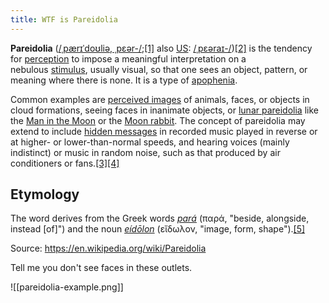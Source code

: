 ```yaml
---
title: WTF is Pareidolia
---
```


**Pareidolia** ([/ˌpærɪˈdoʊliə, ˌpɛər-/](https://en.wikipedia.org/wiki/Help:IPA/English "Help:IPA/English");[[1]](https://en.wikipedia.org/wiki/Pareidolia#cite_note-1) also [US](https://en.wikipedia.org/wiki/American_English "American English"): [/ˌpɛəraɪ-/](https://en.wikipedia.org/wiki/Help:IPA/English "Help:IPA/English"))[[2]](https://en.wikipedia.org/wiki/Pareidolia#cite_note-2) is the tendency for [perception](https://en.wikipedia.org/wiki/Perception "Perception") to impose a meaningful interpretation on a nebulous [stimulus](https://en.wikipedia.org/wiki/Stimulus_(physiology) "Stimulus (physiology)"), usually visual, so that one sees an object, pattern, or meaning where there is none. It is a type of [apophenia](https://en.wikipedia.org/wiki/Apophenia "Apophenia").

Common examples are [perceived images](https://en.wikipedia.org/wiki/Cloud#In_culture_and_religion "Cloud") of animals, faces, or objects in cloud formations, seeing faces in inanimate objects, or [lunar pareidolia](https://en.wikipedia.org/wiki/Lunar_pareidolia "Lunar pareidolia") like the [Man in the Moon](https://en.wikipedia.org/wiki/Man_in_the_Moon "Man in the Moon") or the [Moon rabbit](https://en.wikipedia.org/wiki/Moon_rabbit "Moon rabbit"). The concept of pareidolia may extend to include [hidden messages](https://en.wikipedia.org/wiki/Hidden_message "Hidden message") in recorded music played in reverse or at higher- or lower-than-normal speeds, and hearing voices (mainly indistinct) or music in random noise, such as that produced by air conditioners or fans.[[3]](https://en.wikipedia.org/wiki/Pareidolia#cite_note-3)[[4]](https://en.wikipedia.org/wiki/Pareidolia#cite_note-4)

## Etymology

The word derives from the Greek words _[pará](https://en.wiktionary.org/wiki/para- "wikt:para-")_ (παρά, "beside, alongside, instead [of]") and the noun [_eídōlon_](https://en.wiktionary.org/wiki/%CE%B5%E1%BC%B4%CE%B4%CF%89%CE%BB%CE%BF%CE%BD "wikt:εἴδωλον") (εἴδωλον, "image, form, shape").[[5]](https://en.wikipedia.org/wiki/Pareidolia#cite_note-theatlantic.com-5)

Source: https://en.wikipedia.org/wiki/Pareidolia

Tell me you don't see faces in these outlets.

![[pareidolia-example.png]]